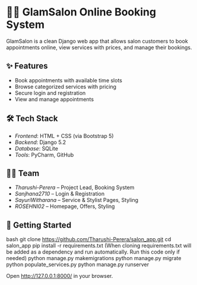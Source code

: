 # 💇‍♀ GlamSalon Online Booking System


GlamSalon is a clean Django web app that allows salon customers to book appointments online, view services with prices, and manage their bookings.

## ✨ Features

- Book appointments with available time slots
- Browse categorized services with pricing
- Secure login and registration
- View and manage appointments

## 🛠 Tech Stack

- *Frontend*: HTML + CSS (via Bootstrap 5)
- *Backend*: Django 5.2
- *Database*: SQLite
- *Tools*: PyCharm, GitHub

## 👩‍💻 Team

- *Tharushi-Perera* – Project Lead, Booking System
- *Sanjhana2710* – Login & Registration
- *SayuriWitharana* – Service & Stylist Pages, Styling
- *ROSEHNI02* – Homepage, Offers, Styling

## 🚀 Getting Started

bash
git clone https://github.com/Tharushi-Perera/salon_app.git
cd salon_app
pip install -r requirements.txt (When cloning requirements.txt will be added as a dependency and run automatically. Run this code only if needed)
python manage.py makemigrations
python manage.py migrate
python populate_services.py
python manage.py runserver


Open http://127.0.0.1:8000/ in your browser.